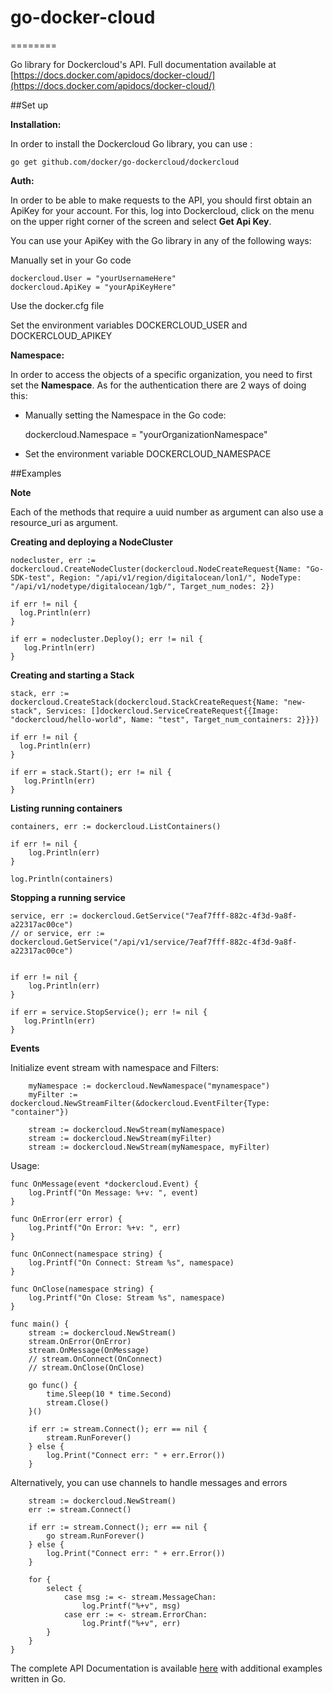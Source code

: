 # go-docker-cloud
========

Go library for Dockercloud's API. Full documentation available at [https://docs.docker.com/apidocs/docker-cloud/](https://docs.docker.com/apidocs/docker-cloud/)

##Set up

**Installation:**

In order to install the Dockercloud Go library, you can use :

	go get github.com/docker/go-dockercloud/dockercloud


**Auth:**

In order to be able to make requests to the API, you should first obtain an ApiKey for your account. For this, log into Dockercloud, click on the menu on the upper right corner of the screen and select **Get Api Key**.

You can use your ApiKey with the Go library in any of the following ways:

Manually set in your Go code

	dockercloud.User = "yourUsernameHere"
	dockercloud.ApiKey = "yourApiKeyHere"

Use the docker.cfg file

Set the environment variables DOCKERCLOUD_USER and DOCKERCLOUD_APIKEY

**Namespace:**

In order to access the objects of a specific organization, you need to first set the **Namespace**. As for the authentication there are 2 ways of doing this:

- Manually setting the Namespace in the Go code:

	dockercloud.Namespace = "yourOrganizationNamespace"

- Set the environment variable DOCKERCLOUD_NAMESPACE

##Examples


**Note**

Each of the methods that require a uuid number as argument can also use a resource_uri as argument.

**Creating and deploying a NodeCluster**

```
nodecluster, err := dockercloud.CreateNodeCluster(dockercloud.NodeCreateRequest{Name: "Go-SDK-test", Region: "/api/v1/region/digitalocean/lon1/", NodeType: "/api/v1/nodetype/digitalocean/1gb/", Target_num_nodes: 2})

if err != nil {
  log.Println(err)
}

if err = nodecluster.Deploy(); err != nil {
   log.Println(err)
}
```

**Creating and starting a Stack**

```
stack, err := dockercloud.CreateStack(dockercloud.StackCreateRequest{Name: "new-stack", Services: []dockercloud.ServiceCreateRequest{{Image: "dockercloud/hello-world", Name: "test", Target_num_containers: 2}}})

if err != nil {
  log.Println(err)
}

if err = stack.Start(); err != nil {
   log.Println(err)
}
```

**Listing running containers**

```
containers, err := dockercloud.ListContainers()

if err != nil {
	log.Println(err)
}

log.Println(containers)
```

**Stopping a running service**

```
service, err := dockercloud.GetService("7eaf7fff-882c-4f3d-9a8f-a22317ac00ce")
// or service, err := dockercloud.GetService("/api/v1/service/7eaf7fff-882c-4f3d-9a8f-a22317ac00ce")


if err != nil {
	log.Println(err)
}

if err = service.StopService(); err != nil {
   log.Println(err)
}
```


**Events**

Initialize event stream with namespace and Filters:
```
    myNamespace := dockercloud.NewNamespace("mynamespace")
    myFilter := dockercloud.NewStreamFilter(&dockercloud.EventFilter{Type: "container"})

    stream := dockercloud.NewStream(myNamespace)
    stream := dockercloud.NewStream(myFilter)
    stream := dockercloud.NewStream(myNamespace, myFilter)
```

Usage:
```
func OnMessage(event *dockercloud.Event) {
    log.Printf("On Message: %+v: ", event)
}

func OnError(err error) {
    log.Printf("On Error: %+v: ", err)
}

func OnConnect(namespace string) {
    log.Printf("On Connect: Stream %s", namespace)
}

func OnClose(namespace string) {
    log.Printf("On Close: Stream %s", namespace)
}

func main() {
    stream := dockercloud.NewStream()
    stream.OnError(OnError)
    stream.OnMessage(OnMessage)
    // stream.OnConnect(OnConnect)
    // stream.OnClose(OnClose)

    go func() {
        time.Sleep(10 * time.Second)
        stream.Close()
    }()

    if err := stream.Connect(); err == nil {
        stream.RunForever()
    } else {
        log.Print("Connect err: " + err.Error())
    }
```

Alternatively, you can use channels to handle messages and errors
```
    stream := dockercloud.NewStream()
    err := stream.Connect()

    if err := stream.Connect(); err == nil {
    	go stream.RunForever()
    } else {
        log.Print("Connect err: " + err.Error())
    }

	for {
		select {
			case msg := <- stream.MessageChan:
                log.Printf("%+v", msg)
			case err := <- stream.ErrorChan:
			    log.Printf("%+v", err)
		}
	}
}
```


The complete API Documentation is available [here](https://docs.docker.com/apidocs/docker-cloud/) with additional examples written in Go.
